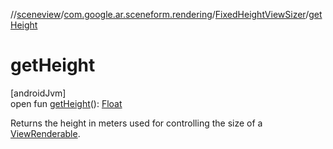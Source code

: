 //[sceneview](../../../index.md)/[com.google.ar.sceneform.rendering](../index.md)/[FixedHeightViewSizer](index.md)/[getHeight](get-height.md)

# getHeight

[androidJvm]\
open fun [getHeight](get-height.md)(): [Float](https://kotlinlang.org/api/latest/jvm/stdlib/kotlin/-float/index.html)

Returns the height in meters used for controlling the size of a [ViewRenderable](../-view-renderable/index.md).
